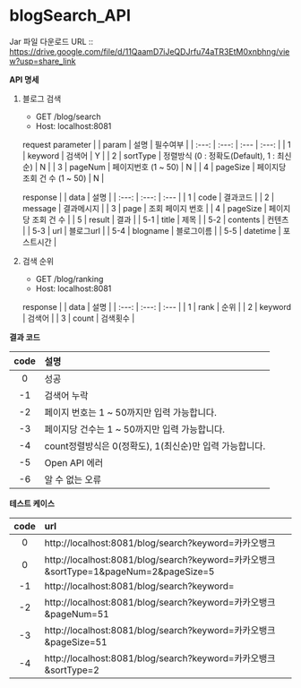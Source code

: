 # blogSearch_API

Jar 파일 다운로드 URL :: https://drive.google.com/file/d/11QaamD7iJeQDJrfu74aTR3EtM0xnbhng/view?usp=share_link

**API 명세**

1. 블로그 검색
   - GET /blog/search
   - Host: localhost:8081
   
   request parameter
   | | param | 설명 | 필수여부 |
   | :---: | :---: | :--- | :---: | 
   | 1 | keyword | 검색어 | Y |
   | 2 | sortType | 정렬방식 (0 : 정확도(Default), 1 : 최신순) | N |
   | 3 | pageNum | 페이지번호 (1 ~ 50) | N |
   | 4 | pageSize | 페이지당 조회 건 수 (1 ~ 50) | N |
   
   response
    | | data | 설명 |
   | :---: | :---: | :--- |
   | 1 | code | 결과코드 |
   | 2 | message | 결과메시지 |
   | 3 | page | 조회 페이지 번호 |
   | 4 | pageSize | 페이지당 조회 건 수 |
   | 5 | result | 결과 |
   | 5-1 | title | 제목 |
   | 5-2 | contents | 컨텐츠 |
   | 5-3 | url | 블로그url |
   | 5-4 | blogname | 블로그이름 |
   | 5-5 | datetime | 포스트시간 |
  
2. 검색 순위
   - GET /blog/ranking
   - Host: localhost:8081
   
   response
    | | data | 설명 |
   | :---: | :---: | :--- |
   | 1 | rank | 순위 |
   | 2 | keyword | 검색어 |
   | 3 | count | 검색횟수 |


**결과 코드**
 
   | code | 설명 |
   | :---: | :--- |
   | 0 | 성공 |
   | -1 | 검색어 누락 |
   | -2 | 페이지 번호는 1 ~ 50까지만 입력 가능합니다. |
   | -3 | 페이지당 건수는 1 ~ 50까지만 입력 가능합니다. |
   | -4 | count정렬방식은 0(정확도), 1(최신순)만 입력 가능합니다. |
   | -5 | Open API 에러 |
   | -6 | 알 수 없는 오류 |

**테스트 케이스**

| code | url |
   | :---: | :--- |
   | 0 | http://localhost:8081/blog/search?keyword=카카오뱅크 |
   | 0 | http://localhost:8081/blog/search?keyword=카카오뱅크&sortType=1&pageNum=2&pageSize=5 |
   | -1 | http://localhost:8081/blog/search?keyword= |
   | -2 | http://localhost:8081/blog/search?keyword=카카오뱅크&pageNum=51 |
   | -3 | http://localhost:8081/blog/search?keyword=카카오뱅크&pageSize=51 |
   | -4 | http://localhost:8081/blog/search?keyword=카카오뱅크&sortType=2 |
  
